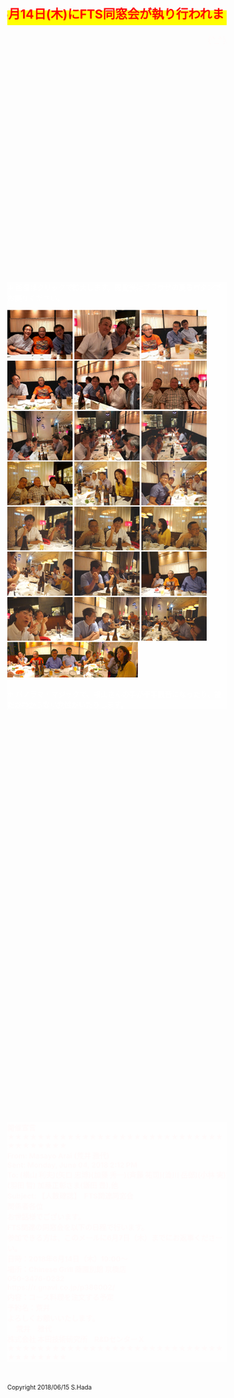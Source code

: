 
<html lang="ja">
 <head>
  <meta charset="utf-8" />

<style type="text/css">
  p {
color: #fffafa;
font-size: 1.5em;
 }
<!--
 .red {color:#ff0000;}
 .grey {color:#999999;}
 .snow {color:#fffafa;}
 .yellow {color:#ff0000; background:#ffff00;}
 .blue {color:#0000ff;}
 .white {color:#ffffff; blinking;}
 .waku {border:2px dotted #99cc66;
　　　　　　line-height: 200%;
　　　　　　padding: 10px;}
 -->
	
 #preview{
	position: relative;
	border: 3px solid #333;
	background: #444;
	padding: 5px;
	display: none;
	color: #FFF;
	text-align: center;
}

    body { background: url(https://torokoid.github.io/fts/20180614_01.JPG) repeat-y top center fixed;  background-size:contain; "} 
   </style> 
</head>
<body>
<h1><span class="yellow"><marquee behavior="alternate">!!! 2018年6月14日(木)にFTS同窓会が執り行われました !!!</marquee></span></h1>
<p align="right"><marquee direction="right" scrollamount="20" width="30%">(^_^)/~hada</marquee></p>
<br><br><br><br><br><br><br><br><br><br><br><br><br><br><br><br><br><br><br><br><br><br><br><br><br><br><br><br><br>

<div style="background-color:rgb(255,255,255,0.3);">
<h3><span class="white">↓ 画像はクリックで拡大します。閲覧後はブラウザの戻るボタンでお戻りください。</span></h3>
<a href="20180614_05.jpg" class="preview"><img src="20180614_05.jpg" alt="サンプル画像" width="150" /></a>
<a href="20180614_03.jpg" class="preview"><img src="20180614_03.jpg" alt="サンプル画像" width="150" /></a>
<a href="20180614_04.jpg" class="preview"><img src="20180614_04.jpg" alt="サンプル画像" width="150" /></a>
<a href="20180614_02.jpg" class="preview"><img src="20180614_02.jpg" alt="サンプル画像" width="150" /></a>
<a href="20180614_06.jpg" class="preview"><img src="20180614_06.jpg" alt="サンプル画像" width="150" /></a>
<a href="20180614_07.jpg" class="preview"><img src="20180614_07.jpg" alt="サンプル画像" width="150" /></a>
<a href="20180614_08.jpg" class="preview"><img src="20180614_08.jpg" alt="サンプル画像" width="150" /></a>
<a href="20180614_09.jpg" class="preview"><img src="20180614_09.jpg" alt="サンプル画像" width="150" /></a>
<a href="20180614_10.jpg" class="preview"><img src="20180614_10.jpg" alt="サンプル画像" width="150" /></a>
<a href="20180614_12.JPG" class="preview"><img src="20180614_12.JPG" alt="サンプル画像" width="150" /></a>
<a href="20180614_13.JPG" class="preview"><img src="20180614_13.JPG" alt="サンプル画像" width="150" /></a>
<a href="20180614_14.JPG" class="preview"><img src="20180614_14.JPG" alt="サンプル画像" width="150" /></a>
<a href="20180614_15.JPG" class="preview"><img src="20180614_15.JPG" alt="サンプル画像" width="150" /></a>
<a href="20180614_16.JPG" class="preview"><img src="20180614_16.JPG" alt="サンプル画像" width="150" /></a>
<a href="20180614_17.JPG" class="preview"><img src="20180614_17.JPG" alt="サンプル画像" width="150" /></a>
<a href="20180614_18.JPG" class="preview"><img src="20180614_18.JPG" alt="サンプル画像" width="150" /></a>
<a href="20180614_19.JPG" class="preview"><img src="20180614_19.JPG" alt="サンプル画像" width="150" /></a>
<a href="20180614_20.JPG" class="preview"><img src="20180614_20.JPG" alt="サンプル画像" width="150" /></a>
<a href="20180614_21.JPG" class="preview"><img src="20180614_21.JPG" alt="サンプル画像" width="150" /></a>
<a href="20180614_22.JPG" class="preview"><img src="20180614_22.JPG" alt="サンプル画像" width="150" /></a>
<a href="20180614_23.JPG" class="preview"><img src="20180614_23.JPG" alt="サンプル画像" width="150" /></a><br>
<a href="20180614_11.JPG" class="preview"><img src="20180614_11.JPG" alt="サンプル画像" width="300" /></a>
	<h3><span class="white">↑ パノラマ・マジックで、横山さんの手が千手観音になったり、誰だかわからない女性がいたりします。</span></h3></div>

<br><br><br><br><br><br><br><br><br><br><br><br><br><br><br><br><br><br><br><br><br><br><br><br><br><br><br><br><br><br><br><br><br><br><br><br>
<div style="background-color:rgb(255,255,255,0.2);">
<h3><span class="snow">開催宣言<br>
★★★★★★★★★★★★★★★★★★★★★★★★★★★★★★★★★★★★★<br>
From: Masayo Arai (荒井 雅代)<br>
Sent: Monday, June 04, 2018 2:12 PM<br>
To: (横山 利夫)(矢口 忠博)(加藤 秀一)(斉藤 祐司)(澁川 岳郎)(小林 実)(羽田 智) 加藤正彰さま(鎌田 豊),他<br>
Subject: 【人数確認】　FTS関連同窓会　<br>
関係者各位<br>
お世話様でございます。<br>
FTS関連の同窓会を以下の日程で行います。<br>
参加できる方は、このメールに6月7日（木）までにお返事くださーい。<br>
日時：2018年6月14日（木）19:00～<br>
場所：Chinese Grill 随園別館 京橋店<br>
        050-3476-0232<br>
        https://r.gnavi.co.jp/p386002/<br>
内容：コース料理を注文する予定<br>
予約名：荒井<br>
よろしくお願いいたします。<br>　
荒井　雅代<br>
株式会社 本田技術研究所　R&DセンターＸ<br>
★★★★★★★★★★★★★★★★★★★★★★★★★★★★★★★★★★★★★<br></span></h3>
</div>
  </body>
</html>
<br><br>

<!-- フッタ -->
 <footer>
 Copyright 2018/06/15 S.Hada
 </footer>
